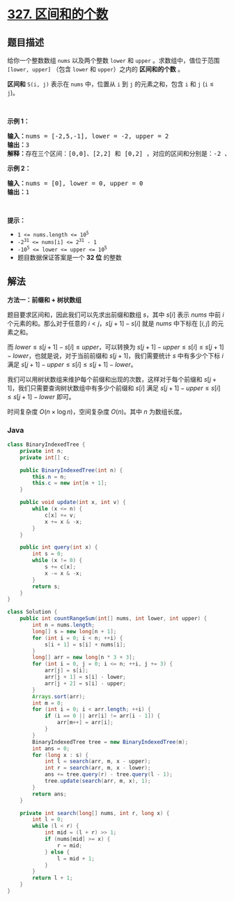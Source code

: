 # [327. 区间和的个数](https://leetcode.cn/problems/count-of-range-sum)

## 题目描述

<p>给你一个整数数组 <code>nums</code> 以及两个整数 <code>lower</code> 和 <code>upper</code> 。求数组中，值位于范围 <code>[lower, upper]</code> （包含 <code>lower</code> 和 <code>upper</code>）之内的 <strong>区间和的个数</strong> 。</p>

<p><strong>区间和</strong> <code>S(i, j)</code> 表示在 <code>nums</code> 中，位置从 <code>i</code> 到 <code>j</code> 的元素之和，包含 <code>i</code> 和 <code>j</code> (<code>i</code> ≤ <code>j</code>)。</p>

<p> </p>
<strong>示例 1：</strong>

<pre>
<strong>输入：</strong>nums = [-2,5,-1], lower = -2, upper = 2
<strong>输出：</strong>3
<strong>解释：</strong>存在三个区间：[0,0]、[2,2] 和 [0,2] ，对应的区间和分别是：-2 、-1 、2 。
</pre>

<p><strong>示例 2：</strong></p>

<pre>
<strong>输入：</strong>nums = [0], lower = 0, upper = 0
<strong>输出：</strong>1
</pre>

<p> </p>

<p><strong>提示：</strong></p>

<ul>
	<li><code>1 <= nums.length <= 10<sup>5</sup></code></li>
	<li><code>-2<sup>31</sup> <= nums[i] <= 2<sup>31</sup> - 1</code></li>
	<li><code>-10<sup>5</sup> <= lower <= upper <= 10<sup>5</sup></code></li>
	<li>题目数据保证答案是一个 <strong>32 位</strong> 的整数</li>
</ul>

## 解法

**方法一：前缀和 + 树状数组**

题目要求区间和，因此我们可以先求出前缀和数组 $s$，其中 $s[i]$ 表示 $nums$ 中前 $i$ 个元素的和。那么对于任意的 $i \lt j$，$s[j+1] - s[i]$ 就是 $nums$ 中下标在 $[i, j]$ 的元素之和。

而 $lower \leq s[j+1] - s[i] \leq upper$，可以转换为 $s[j+1] - upper \leq s[i] \leq s[j+1] - lower$，也就是说，对于当前前缀和 $s[j+1]$，我们需要统计 $s$ 中有多少个下标 $i$ 满足 $s[j+1] - upper \leq s[i] \leq s[j+1] - lower$。

我们可以用树状数组来维护每个前缀和出现的次数，这样对于每个前缀和 $s[j+1]$，我们只需要查询树状数组中有多少个前缀和 $s[i]$ 满足 $s[j+1] - upper \leq s[i] \leq s[j+1] - lower$ 即可。

时间复杂度 $O(n \times \log n)$，空间复杂度 $O(n)$。其中 $n$ 为数组长度。

### **Java**

```java
class BinaryIndexedTree {
    private int n;
    private int[] c;

    public BinaryIndexedTree(int n) {
        this.n = n;
        this.c = new int[n + 1];
    }

    public void update(int x, int v) {
        while (x <= n) {
            c[x] += v;
            x += x & -x;
        }
    }

    public int query(int x) {
        int s = 0;
        while (x != 0) {
            s += c[x];
            x -= x & -x;
        }
        return s;
    }
}

class Solution {
    public int countRangeSum(int[] nums, int lower, int upper) {
        int n = nums.length;
        long[] s = new long[n + 1];
        for (int i = 0; i < n; ++i) {
            s[i + 1] = s[i] + nums[i];
        }
        long[] arr = new long[n * 3 + 3];
        for (int i = 0, j = 0; i <= n; ++i, j += 3) {
            arr[j] = s[i];
            arr[j + 1] = s[i] - lower;
            arr[j + 2] = s[i] - upper;
        }
        Arrays.sort(arr);
        int m = 0;
        for (int i = 0; i < arr.length; ++i) {
            if (i == 0 || arr[i] != arr[i - 1]) {
                arr[m++] = arr[i];
            }
        }
        BinaryIndexedTree tree = new BinaryIndexedTree(m);
        int ans = 0;
        for (long x : s) {
            int l = search(arr, m, x - upper);
            int r = search(arr, m, x - lower);
            ans += tree.query(r) - tree.query(l - 1);
            tree.update(search(arr, m, x), 1);
        }
        return ans;
    }

    private int search(long[] nums, int r, long x) {
        int l = 0;
        while (l < r) {
            int mid = (l + r) >> 1;
            if (nums[mid] >= x) {
                r = mid;
            } else {
                l = mid + 1;
            }
        }
        return l + 1;
    }
}
```
